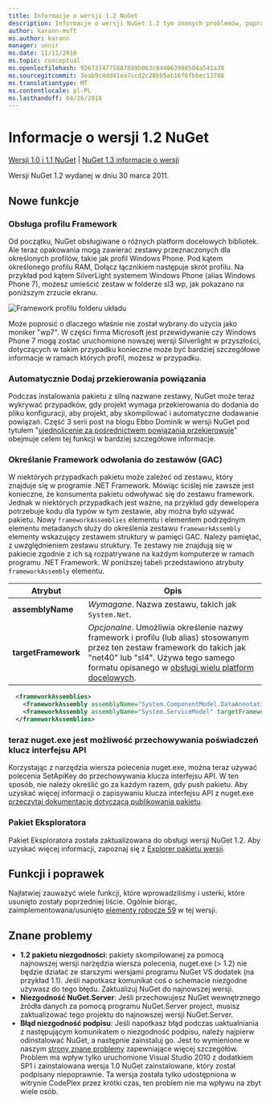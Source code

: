 ```yaml
---
title: Informacje o wersji 1.2 NuGet
description: Informacje o wersji NuGet 1.2 tym znanych problemów, poprawki, dodatkowe funkcje i dcr.
author: karann-msft
ms.author: karann
manager: unnir
ms.date: 11/11/2016
ms.topic: conceptual
ms.openlocfilehash: 9267374775887889b063c844063988504a541a38
ms.sourcegitcommit: 3eab9c4dd41ea7ccd2c28bb5ab16f6fbbec13708
ms.translationtype: MT
ms.contentlocale: pl-PL
ms.lasthandoff: 04/26/2018
---
```

# <a name="nuget-12-release-notes"></a>Informacje o wersji 1.2 NuGet

[Wersji 1.0 i 1.1 NuGet](../release-notes/nuget-1.1.md) | [NuGet 1.3 informacje o wersji](../release-notes/nuget-1.3.md)

Wersji NuGet 1.2 wydanej w dniu 30 marca 2011.

## <a name="new-features"></a>Nowe funkcje

### <a name="framework-profile-support"></a>Obsługa profilu Framework

Od początku, NuGet obsługiwane o różnych platform docelowych bibliotek. Ale teraz opakowania mogą zawierać zestawy przeznaczonych dla określonych profilów, takie jak profil Windows Phone. Pod kątem określonego profilu RAM, Dołącz łącznikiem następuje skrót profilu. Na przykład pod kątem SilverLight systemem Windows Phone (alias Windows Phone 7), możesz umieścić zestaw w folderze sl3 wp, jak pokazano na poniższym zrzucie ekranu.

![Framework profilu folderu układu](./media/framework-profile-support.png)

Może poprosić o dlaczego właśnie nie został wybrany do użycia jako moniker "wp7". W części firma Microsoft jest przewidywanie czy Windows Phone 7 mogą zostać uruchomione nowszej wersji Silverlight w przyszłości, dotyczących w takim przypadku konieczne może być bardziej szczegółowe informacje w ramach których profil, możesz w przypadku.

### <a name="automatically-add-binding-redirects"></a>Automatycznie Dodaj przekierowania powiązania

Podczas instalowania pakietu z silną nazwane zestawy, NuGet może teraz wykrywać przypadków, gdy projekt wymaga przekierowania do dodania do pliku konfiguracji, aby projekt, aby skompilować i automatyczne dodawanie powiązań. Część 3 serii post na blogu Ebbo Dominik w wersji NuGet pod tytułem "[ujednolicenie za pośrednictwem powiązania przekierowuje](http://blog.davidebbo.com/2011/01/nuget-versioning-part-3-unification-via.html)" obejmuje celem tej funkcji w bardziej szczegółowe informacje.

<a name="framework-assembly-refs"></a>

### <a name="specifying-framework-assembly-references-gac"></a>Określanie Framework odwołania do zestawów (GAC)

W niektórych przypadkach pakietu może zależeć od zestawu, który znajduje się w programie .NET Framework. Mówiąc ściślej nie zawsze jest konieczne, że konsumenta pakietu odwoływać się do zestawu framework. Jednak w niektórych przypadkach jest ważne, na przykład gdy dewelopera potrzebuje kodu dla typów w tym zestawie, aby można było używać pakietu. Nowy `frameworkAssemblies` elementu i elementem podrzędnym elementu metadanych służy do określenia zestawu `frameworkAssembly` elementy wskazujący zestawem struktury w pamięci GAC. Należy pamiętać, z uwzględnieniem zestawu struktury.
Te zestawy nie znajdują się w pakiecie zgodnie z ich są rozpatrywane na każdym komputerze w ramach programu .NET Framework. W poniższej tabeli przedstawiono atrybuty `frameworkAssembly` elementu.


|Atrybut |Opis|
|----------------|-----------|
|**assemblyName**|*Wymagane*. Nazwa zestawu, takich jak `System.Net`.|
|**targetFramework**|*Opcjonalne*. Umożliwia określenie nazwy framework i profilu (lub alias) stosowanym przez ten zestaw framework do takich jak "net40" lub "sl4". Używa tego samego formatu opisanego w [obsługi wielu platform docelowych](../create-packages/supporting-multiple-target-frameworks.md).|

```xml
  <frameworkAssemblies>
    <frameworkAssembly assemblyName="System.ComponentModel.DataAnnotations" targetFramework="net40" />
    <frameworkAssembly assemblyName="System.ServiceModel" targetFramework="net40" />
  </frameworkAssemblies>
```

### <a name="nugetexe-now-is-able-to-store-api-key-credentials"></a>teraz nuget.exe jest możliwość przechowywania poświadczeń klucz interfejsu API

Korzystając z narzędzia wiersza polecenia nuget.exe, można teraz używać polecenia SetApiKey do przechowywania klucza interfejsu API. W ten sposób, nie należy określić go za każdym razem, gdy push pakietu. Aby uzyskać więcej informacji o zapisywaniu klucza interfejsu API z nuget.exe [przeczytaj dokumentację dotyczącą publikowania pakietu](../create-packages/publish-a-package.md).

### <a name="package-explorer"></a>Pakiet Eksploratora
Pakiet Eksploratora została zaktualizowana do obsługi wersji NuGet 1.2. Aby uzyskać więcej informacji, zapoznaj się z [Explorer pakietu wersji](http://nuget.codeplex.com/wikipage?title=New%20features%20in%20NuGet%20Package%20Explorer%201.0).

## <a name="other-featuresfixes"></a>Funkcji i poprawek

Najłatwiej zauważyć wiele funkcji, które wprowadziliśmy i usterki, które usunięto zostały poprzedniej liście. Ogólnie biorąc, zaimplementowana/usunięto [elementy robocze 59](http://nuget.codeplex.com/workitem/list/advanced?keyword=&status=All&type=All&priority=All&release=NuGet%201.2&assignedTo=All&component=All&sortField=Votes&sortDirection=Descending&page=0) w tej wersji.

## <a name="known-issues"></a>Znane problemy

* **1.2 pakietu niezgodności**: pakiety skompilowanej za pomocą najnowszej wersji narzędzia wiersza polecenia, nuget.exe (> 1.2) nie będzie działać ze starszymi wersjami programu NuGet VS dodatek (na przykład 1.1). Jeśli napotkasz komunikat coś o schemacie niezgodne używasz do tego błędu. Zaktualizuj NuGet do najnowszej wersji.
* **Niezgodność NuGet.Server**: Jeśli przechowujesz NuGet wewnętrznego źródła danych za pomocą programu NuGet.Server project, musisz zaktualizować tego projektu do najnowszej wersji NuGet.Server.
* **Błąd niezgodność podpisu**: Jeśli napotkasz błąd podczas uaktualniania z następującym komunikatem o niezgodność podpisu, należy najpierw odinstalować NuGet, a następnie zainstaluj go. Jest to wymienione w naszym [strony znane problemy](../release-notes/known-issues.md) zapewniające więcej szczegółów. Problem ma wpływ tylko uruchomione Visual Studio 2010 z dodatkiem SP1 i zainstalowana wersja 1.0 NuGet zainstalowane, który został podpisany niepoprawnie. Ta wersja została tylko udostępniona w witrynie CodePlex przez krótki czas, ten problem nie ma wpływu na zbyt wiele osób.